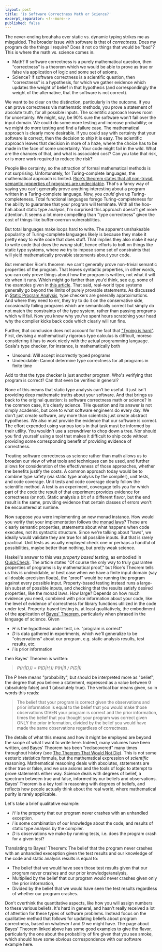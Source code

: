 ```yaml
---
layout: post
title: 'Is Software Correctness Math or Science?'
excerpt_separator: <!--more-->
published: false
---
```


The never-ending brouhaha over static vs. dynamic typing strikes me as misguided. 
The broader issue with software is that of *correctness*. Does my program do the things
I require? Does it not do things that would be "bad"? This is where the math vs.
science comes in.

* Math? If software correctness is a purely mathematical question, then "correctness"
is a theorem which we would be able to prove as true or false via application of logic
and some set of axioms.
* Science? If software correctness is a scientific question, then "correctness"
is a hypothesis, for which we gather evidence which updates the weight of belief
in that hypothesis (and correspondingly the weight of the alternative, that the software is
not correct).

<!--more-->

We want to be clear on the distinction, particularly in the outcome. If you can prove
correctness via mathematic methods, you prove a statement of absolute truth, for 
all possible inputs. The scientific approach leaves room for uncertainty. We might,
say, be 90% sure the software won't fail over the input domain. We could do some
more testing and increase probability; or we might do more testing and find a failure case.
The mathematical approach is clearly more desirable. If you could say with certainty that your
software is correct, then the decision to ship it is easy. The scientific approach leaves
that decision in more of a haze, where the choice has to be made in the face of some
uncertainty. Your code might fail in the wild. What are the chances of that, and what is 
associated cost? Can you take that risk, or is more work required to reduce the risk?

People like certainty, so the attraction of formal mathematical methods is not
surprising. Unfortunately, for Turing-complete languages, the mathematical approach
is limited. [Rice's theorem states that 
all non-trivial, semantic properties of programs are undecidable](https://en.wikipedia.org/wiki/Rice%27s_theorem). 
That's a fancy
way of saying you can't generally prove anything interesting about a program written
in a Turing-complete language. Now, you *could* give up Turing-completeness. Total
functional languages forego Turing-completeness for the ability to guarantee that your
program will terminate. With all the hoo-hah about static type analysis, I'm surprised
this approach doesn't get more attention. It seems a lot more compelling than 
"type correctness" given the cost of things like buffer-overrun
vulnerabilities.

But total languages make loops hard to write. The apparent unshakeable popularity
of Turing-complete languages likely is because they make it pretty
easy to write code that does stuff. That implies they also make it easy to write
code that does the *wrong* stuff, hence efforts to bolt on things like static type
systems, where we try to impose some set of constraints that will yield 
mathematically provable statements about your code.

But remember Rice's theorem: we can't generally prove non-trivial semantic properties
of the program. That leaves syntactic properties, in other words, you can only 
prove things about how the program is written, not what it will do when it runs.
Which might go farther than you'd think, see e.g. some of the examples given in
[this article](https://lexi-lambda.github.io/blog/2020/08/13/types-as-axioms-or-playing-god-with-static-types/).
That said, real-world type systems generally go beyond the limits 
of purely provable statements. As discussed in
[Static Program Analysis](https://cs.au.dk/~amoeller/spa/), type checkers are
generally approximations. And where they need to err, they try to do it on the
conservative side, occasionally failing programs which are semantically correct
but simply do not match the constraints of the type system,
rather than passing programs which will fail. Now you know why you've spent
hours scratching your head why the compiler kicks back code which clearly will
run fine.

Further, that conclusion does not account for the fact that
["Typing is hard"](https://typing-is-hard.ch/). First, devising 
a mathematically rigorous type calculus is difficult, moreso
considering it has to work nicely with the actual programming
language. Scala's type checker, for instance, is mathematically both 
* Unsound:  Will accept incorrectly typed programs
* Undecidable: Cannot determine type correctness for all programs in finite time

Add to that the type checker is just another program.
Who's verifying that program is correct? Can that even be verified
in general?

None of this means that static type analysis can't be useful. It just isn't
providing deep mathematic truths about your software. And that brings us back
to the original question: is software correctness math or science? In 
the common case, it's clearly science. THe question and its answer is not
simply academic, but core to what software engineers do
every day. We don't just create software, any more than scientists just
create abstract hypotheses. We also must provide the evidence that our
software is correct. The effort expended using various tools in that
task must be informed by their utility. You wouldn't use a screwdriver to
chop down a tree. Nor should you find yourself using a tool that
makes it difficult to ship code without providing some corresponding
benefit of providing evidence of correctness.

Treating software correctness as science rather than math allows
us to broaden our view of what tools and techniques can be used,
and further allows for consideration of the effectiveness of those
approaches, whether the benefits justify the costs.
A common approach today would be to combine type safety (via static
type analysis by the compiler), unit tests, and code coverage.
Unit tests and code coverage clearly follow the scientific method.
A test is an experiment, covergage tells you for which part of the code
the result of that experiment provides evidence for correctness (or not).
Static analysis a bit of a different flavor, but the end result is the
same, providing evidence that certain classes of errors won't be
encountered at runtime.

Now suppose you were implementing an new monad instance. How would you
verify that your implementation follows the [monad laws](https://wiki.haskell.org/Monad_laws)?
These are clearly semantic properties, statements about what happens when code
executes, not its syntactic structure. Since we're talking about "laws", we ideally
would validate they are true for all possible inputs. But that is rarely
practical. Unit tests as usually employed check one or perhaps a handful
of possibilities, maybe better than nothing, but pretty weak science.

Haskell's answer to this was *property based testing*, as embodied in
[QuickCheck](https://begriffs.com/posts/2017-01-14-design-use-quickcheck.html).
The article states "Of course the only way to truly guarantee properties of programs
is by mathematical proof," but Rice's Theorem tells us this is undecidable, or best
case when we have a finite input domain (say all double-precision floats), the
"proof" would be running the program against every possible input. Property-based
testing instead runs a large-ish subset of possible inputs, and checking that
the results satisfy desired properties, like the monad laws. How large?
Depends on how much evidence you need, combined with prior information about
your code, like the level of evidence of correctness for library functions utilized 
in the code under test. Property-based testing is, at least qualitatively, the
embodiment of the application of [Bayes' Theorem](https://www.mathsisfun.com/data/bayes-theorem.html),
particularly when phrased in the language of science. Given
* *H* is the hypothesis under test, i.e. "program is correct"
* *D* is data gathered in experiments, which we'll generalize to be "observations"
about our program, e.g. static analysis results, test results, etc.
* *I* is prior information

then Bayes' Theorem is written:

>*P(H|D,I) = P(D|H,I) P(H|I) / P(D|I)*

The *P* here means "probability", but should be interpreted more as "belief", the
degree that you believe a statement, expressed as a value between 0 (absolutely false) 
and 1 (absolutely true). 
The vertical bar means given, so in words this reads:

> The belief that your program is correct given the observations and prior information
is equal to the belief that you would make those observations GIVEN your program is correct
and the prior information, times the belief that you thought your program was correct
given ONLY the prior information, divided by the belief you would have made the same observations
regardless of correctness.

The details of what this means and how it might be employed are beyond the scope
of what I want to write here. Indeed, many volumes have been written, and
Bayes' Theorem has been "rediscovered" many times throughout history
(see [The Theorem That Would Not Die](https://www.amazon.com/Theory-That-Would-Not-Die/dp/0300188226)).
This is not some esoteric statistics formula, but the mathematical expression
of *scientific* reasoning. Mathematical reasoning deals with absolutes, statements
are either true or false, and we use axioms and the tools of logic to attempt to prove statements
either way. Science deals with degrees of belief, a spectrum between true and false, informed
by our beliefs and observations. Bayes' Theorem is a key tool in reasoning with degrees
of beliefs, and reflects how people actually think about the real world, where
mathematical purity is rarely applicable.

Let's take a brief qualitative example:
* *H* is the property that our program never crashes with an unhandled exception.
* *I* is some combination of our knowledge about the code, and results of static type analysis
by the compiler.
* *D* is observations we make by running tests, i.e. does the program crash for a given test?

Translating to Bayes' Theorem: The belief that the program never crashes with an unhandled exeception given the test
results and our knowledge of the code and static analysis results is equal to:
* The belief that we would have seen those test results given that our program never crashes
and our prior knowledge/analysis,
* Multiplied by the belief that our program would never crashes given only the prior information,
* Divided by the belief that we would have seen the test results regardless of whether our program
crashes.

Don't overthink the quantitative aspects, like how you will assign numbers to these various
beliefs. It's hard in general, and hasn't really received a lot of attention for
these types of software problems. Instead focus on the qualitative method that follows
for updating beliefs about program correctness, based on whatever *I* and *D* we
might have. The page about Bayes' Theorem linked above has some good examples to give the
flavor, particularly the one about the probability of fire given that you see smoke,
which should have some obvious correspondence with our software example here.


